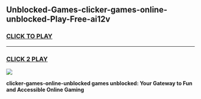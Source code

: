 
## Unblocked-Games-clicker-games-online-unblocked-Play-Free-ai12v
<h3>
<a href="https://premium76.site?title=clicker-games-online-unblocked&ref=18A1">CLICK TO PLAY</a></h3>
<hr>

<h3>
<a href="https://premium76.site?title=clicker-games-online-unblocked&ref=18A1">CLICK 2 PLAY</a>
  
</h3>

<a href="https://premium76.site?title=clicker-games-online-unblocked&ref=18A1"><img src="https://clearcache.store/games.png"></a>


**clicker-games-online-unblocked games unblocked: Your Gateway to Fun and Accessible Online Gaming**
